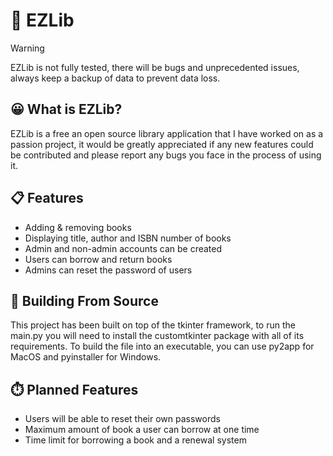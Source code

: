 # 📕 EZLib

> [!WARNING]
> EZLib is not fully tested, there will be bugs and unprecedented issues, always keep a backup of data to prevent data loss.

## 😀 What is EZLib?
EZLib is a free an open source library application that I have worked on as a passion project, it would be greatly appreciated if any new features could be contributed and please report any bugs you face in the process of using it.

## 📋 Features
- Adding & removing books
- Displaying title, author and ISBN number of books
- Admin and non-admin accounts can be created
- Users can borrow and return books
- Admins can reset the password of users

## 🔨 Building From Source
This project has been built on top of the tkinter framework, to run the main.py you will need to install the customtkinter package with all of its requirements. To build the file into an executable, you can use py2app for MacOS and pyinstaller for Windows.

## ⏱️ Planned Features
- Users will be able to reset their own passwords
- Maximum amount of book a user can borrow at one time
- Time limit for borrowing a book and a renewal system

